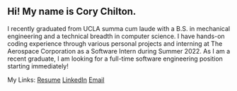 ## Hi! My name is Cory Chilton.

I recently graduated from UCLA summa cum laude with a B.S. in mechanical engineering and a technical breadth in computer science. I have hands-on coding experience through various personal projects and interning at The Aerospace Corporation as a Software Intern during Summer 2022. As I am a recent graduate, I am looking for a full-time software engineering position starting immediately!

My Links:
[Resume](https://github.com/CoryChilton/resume/blob/main/resume.pdf)
[LinkedIn](https://www.linkedin.com/in/corychilton/)
[Email](mailto:corychilton@g.ucla.edu)

<!--
**CoryChilton/CoryChilton** is a ✨ _special_ ✨ repository because its `README.md` (this file) appears on your GitHub profile.

Here are some ideas to get you started:

- 🔭 I’m currently working on ...
- 🌱 I’m currently learning ...
- 👯 I’m looking to collaborate on ...
- 🤔 I’m looking for help with ...
- 💬 Ask me about ...
- 📫 How to reach me: ...
- 😄 Pronouns: ...
- ⚡ Fun fact: ...
-->
